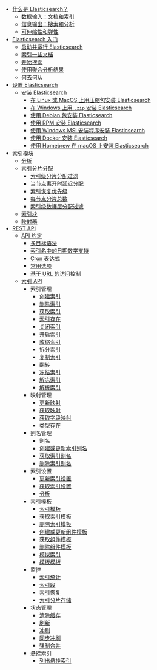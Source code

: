 * [什么是 Elasticsearch？](/ "Elasticsearch中文文档 | 基于 v7.11")
  * [数据输入：文档和索引](/intro/datain)
  * [信息输出：搜索和分析](/intro/inforout)
  * [可伸缩性和弹性](/intro/scalability)
* [Elasticsearch 入门](/getting_started/getting_started)
  * [启动并运行 Elasticsearch](/getting_started/install)
  * [索引一些文档](/getting_started/index)
  * [开始搜索](/getting_started/search)
  * [使用聚合分析结果](/getting_started/aggregations)
  * [何去何从](getting_started/nextstep)
* [设置 Elasticsearch](/setup/setup)
  * [安装 Elasticsearch](/setup/install)
    * [在 Linux 或 MacOS 上用压缩包安装 Elasticsearch](/setup/install/linux)
    * [在 Windows 上用 `.zip` 安装 Elasticsearch](/setup/install/windows)
    * [使用 Debian 包安装 Elasticsearch](/setup/install/debian)
    * [使用 RPM 安装 Elasticsearch](/setup/install/rpm)
    * [使用 Windows MSI 安装程序安装 Elasticsearch](/setup/install/msi)
    * [使用 Docker 安装 Elasticsearch](/setup/install/docker)
    * [使用 Homebrew 在 macOS 上安装 Elasticsearch](/setup/install/brew)
* [索引模块](/index_modules/index_modules)
  * [分析](/index_modules/analysis)
  * [索引分片分配](/index_modules/index_shard_allocation/index_shard_allocation)
    * [索引级分片分配过滤](/index_modules/index_shard_allocation/shard_allocation_filtering)
    * [当节点离开时延迟分配](/index_modules/index_shard_allocation/delaying_allocation)
    * [索引恢复优先级](/index_modules/index_shard_allocation/index_recovery_prioritization)
    * [每节点分片总数](/index_modules/index_shard_allocation/total_shards_per_node)
    * [索引级数据层分配过滤](/index_modules/index_shard_allocation/data_tier_allocation_filtering)
  * [索引块](/index_modules/index_blocks)
  * [映射器](/index_modules/mapper)
* [REST API](/rest_apis/rest_apis)
  * [API 约定](/rest_apis/api_convention/api_convention)
    * [多目标语法](/rest_apis/api_convention/multi_target_syntax)
    * [索引名中的日期数学支持](/rest_apis/api_convention/date_math_support_in_index_names)
    * [Cron 表达式](/rest_apis/api_convention/cron_expressions)
    * [常用选项](/rest_apis/api_convention/common_options)
    * [基于 URL 的访问控制](/rest_apis/api_convention/url-based_access_control)
  * [索引 API](/rest_apis/index_apis/index_apis)
    * 索引管理
      * [创建索引](/rest_apis/index_apis/create_index)
      * [删除索引](/rest_apis/index_apis/delete_index)
      * [获取索引](/rest_apis/index_apis/get_index)
      * [索引存在](/rest_apis/index_apis/index_exists)
      * [关闭索引](/rest_apis/index_apis/close_index)
      * [开启索引](/rest_apis/index_apis/open_index)
      * [收缩索引](/rest_apis/index_apis/shrink_index)
      * [拆分索引](/rest_apis/index_apis/split_index)
      * [复制索引](/rest_apis/index_apis/clone_index)
      * [翻转](/rest_apis/index_apis/rollover_index)
      * [冻结索引](/rest_apis/index_apis/freeze_index)
      * [解冻索引](/rest_apis/index_apis/unfreeze_index)
      * [解析索引](/rest_apis/index_apis/resolve_index)
    * 映射管理
      * [更新映射](/rest_apis/index_apis/update_mapping)
      * [获取映射](/rest_apis/index_apis/get_mapping)
      * [获取字段映射](/rest_apis/index_apis/get_field_mapping)
      * [类型存在](/rest_apis/index_apis/type_exists)
    * 别名管理
      * [别名](/rest_apis/index_apis/aliases)
      * [创建或更新索引别名](/rest_apis/index_apis/create_or_update_index_alias)
      * [获取索引别名](/rest_apis/index_apis/get_index_alias)
      * [删除索引别名](/rest_apis/index_apis/delete_index_alias)
    * 索引设置
      * [更新索引设置](/rest_apis/index_apis/update_index_settings)
      * [获取索引设置](/rest_apis/index_apis/get_index_settings)
      * [分析](/rest_apis/index_apis/analyze)
    * 索引模板
      * [索引模板](/rest_apis/index_apis/create_or_update_index_template)
      * [获取索引模板](/rest_apis/index_apis/get_index_template)
      * [删除索引模板](/rest_apis/index_apis/delete_index_template)
      * [创建或更新组件模板](/rest_apis/index_apis/create_or_update_component_template)
      * [获取组件模板](/rest_apis/index_apis/get_component_template)
      * [删除组件模板](/rest_apis/index_apis/delete_component_template)
      * [模拟索引](/rest_apis/index_apis/simulate_index)
      * [模板模板](/rest_apis/index_apis/simulate_template)
    * 监控
      * [索引统计](/rest_apis/index_apis/index_stats)
      * [索引段](/rest_apis/index_apis/index_segments)
      * [索引恢复](/rest_apis/index_apis/index_recovery)
      * [索引分片存储](/rest_apis/index_apis/index_shard_stores)
    * 状态管理
      * [清除缓存](/rest_apis/index_apis/clear_cache)
      * [刷新](/rest_apis/index_apis/refresh)
      * [冲刷](/rest_apis/index_apis/flush)
      * [同步冲刷](/rest_apis/index_apis/synced_flush)
      * [强制合并](/rest_apis/index_apis/force_merge)
    * 悬挂索引
      * [列出悬挂索引](/rest_apis/index_apis/list_dangling_indices)
